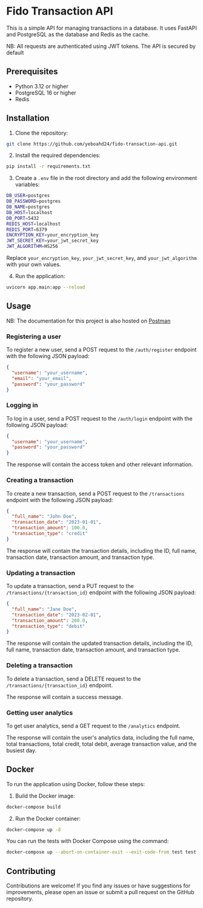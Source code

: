 # Fido Transaction API

This is a simple API for managing transactions in a database. It uses FastAPI and PostgreSQL as the database and Redis as the cache. 


NB: All requests are authenticated using JWT tokens. The API is secured by default

## Prerequisites

- Python 3.12 or higher
- PostgreSQL 16 or higher
- Redis

## Installation

1. Clone the repository:

```bash
git clone https://github.com/yeboahd24/fido-transaction-api.git
```

2. Install the required dependencies:

```bash
pip install -r requirements.txt
```

3. Create a `.env` file in the root directory and add the following environment variables:

```bash
DB_USER=postgres
DB_PASSWORD=postgres
DB_NAME=postgres
DB_HOST=localhost
DB_PORT=5432
REDIS_HOST=localhost
REDIS_PORT=6379
ENCRYPTION_KEY=your_encryption_key
JWT_SECRET_KEY=your_jwt_secret_key
JWT_ALGORITHM=HS256
```

Replace `your_encryption_key`, `your_jwt_secret_key`, and `your_jwt_algorithm` with your own values.

4. Run the application:

```bash
uvicorn app.main:app --reload
```

## Usage

NB: The documentation for this project is also hosted on [Postman](https://documenter.getpostman.com/view/14925315/2sAY52cf3d)

### Registering a user

To register a new user, send a POST request to the `/auth/register` endpoint with the following JSON payload:

```json
{
  "username": "your_username",
  "email": "your_email",
  "password": "your_password"
}
```

### Logging in

To log in a user, send a POST request to the `/auth/login` endpoint with the following JSON payload:

```json
{
  "username": "your_username",
  "password": "your_password"
}
```

The response will contain the access token and other relevant information.

### Creating a transaction

To create a new transaction, send a POST request to the `/transactions` endpoint with the following JSON payload:

```json
{
  "full_name": "John Doe",
  "transaction_date": "2023-01-01",
  "transaction_amount": 100.0,
  "transaction_type": "credit"
}
```

The response will contain the transaction details, including the ID, full name, transaction date, transaction amount, and transaction type.

### Updating a transaction

To update a transaction, send a PUT request to the `/transactions/{transaction_id}` endpoint with the following JSON payload:

```json
{
  "full_name": "Jane Doe",
  "transaction_date": "2023-02-01",
  "transaction_amount": 200.0,
  "transaction_type": "debit"
}
```

The response will contain the updated transaction details, including the ID, full name, transaction date, transaction amount, and transaction type.

### Deleting a transaction

To delete a transaction, send a DELETE request to the `/transactions/{transaction_id}` endpoint.

The response will contain a success message.

### Getting user analytics

To get user analytics, send a GET request to the `/analytics` endpoint.

The response will contain the user's analytics data, including the full name, total transactions, total credit, total debit, average transaction value, and the busiest day.


## Docker

To run the application using Docker, follow these steps:

1. Build the Docker image:

```bash
docker-compose build
```

2. Run the Docker container:

```bash
docker-compose up -d
```
You can run the tests with Docker Compose using the command:
```bash
docker-compose up --abort-on-container-exit --exit-code-from test test
```

## Contributing

Contributions are welcome! If you find any issues or have suggestions for improvements, please open an issue or submit a pull request on the GitHub repository.
